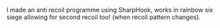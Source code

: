 I made an anti recoil programme using SharpHook, works in rainbow six siege allowing for second recoil too! (when recoil pattern changes).
